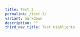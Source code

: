 ```yaml
---
title: Test 2
permalink: /test-2/
variant: markdown
description: ""
third_nav_title: Test Highlights
---
```


